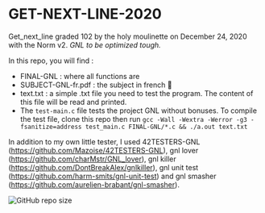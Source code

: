 # GET-NEXT-LINE-2020

Get_next_line graded 102 by the holy moulinette on December 24, 2020 with the Norm v2. *GNL to be optimized tough.* 

In this repo, you will find : 
- FINAL-GNL : where all functions are
- SUBJECT-GNL-fr.pdf : the subject in french 🥖
- text.txt : a simple .txt file you need to test the program. The content of this file will be read and printed.
- The `test-main.c` file tests the project GNL without bonuses. To compile the test file, clone this repo then run `gcc -Wall -Wextra -Werror -g3 -fsanitize=address test_main.c FINAL-GNL/*.c && ./a.out text.txt`


In addition to my own little tester, I used 42TESTERS-GNL (https://github.com/Mazoise/42TESTERS-GNL), gnl lover (https://github.com/charMstr/GNL_lover), gnl killer (https://github.com/DontBreakAlex/gnlkiller), gnl unit test (https://github.com/harm-smits/gnl-unit-test) and gnl smasher (https://github.com/aurelien-brabant/gnl-smasher). 

![GitHub repo size](https://img.shields.io/github/repo-size/amontaut/GET-NEXT-LINE-2020?color=informational&style=for-the-badge)
